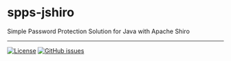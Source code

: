 # spps-jshiro

Simple Password Protection Solution for Java with Apache Shiro

---

[![License](https://img.shields.io/badge/License-Apache%202.0-blue.svg)](https://opensource.org/licenses/Apache-2.0)
[![GitHub issues](https://img.shields.io/github/issues-raw/elomagic/spps-jshiro)](https://github.com/elomagic/spps-py/issues)

